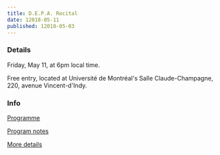 ```yaml
---
title: D.E.P.A. Recital
date: 12018-05-11
published: 12018-05-03
---
```


### Details

Friday, May 11, at 6pm local time.

Free entry, located at Université de Montréal's Salle Claude-Champagne, 220, avenue Vincent-d'Indy. 

### Info

[Programme](/media/depa/programme.pdf)

[Program notes](/media/depa/programnotes.pdf)

[More details](http://www.calendrier.umontreal.ca/musique/?com=detail&eID=818947)
